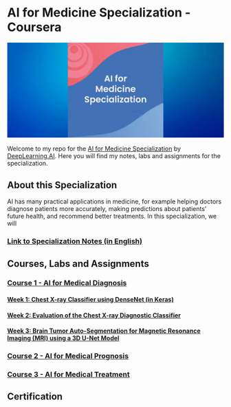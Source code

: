 # AI for Medicine Specialization - Coursera
![banner](./images/banner.png "specialization banner")

Welcome to my repo for the [AI for Medicine Specialization](https://www.coursera.org/specializations/ai-for-medicine) by [DeepLearning.AI](https://www.deeplearning.ai/). Here you will find my notes, labs and assignments for the specialization. 

## About this Specialization
AI has many practical applications in medicine, for example helping doctors diagnose patients more accurately, making predictions about patients’ future health, and recommend better treatments. In this specialization, we will 

### [Link to Specialization Notes (in English)](https://khoaguin.notion.site/AI-for-Medicine-Specialization-Coursera-DeepLearning-AI-23e9be75fc8d420e9289d5482774a3af)

## Courses, Labs and Assignments
### [Course 1 - AI for Medical Diagnosis](./ai-for-medical-diagnosis/)
#### [Week 1: Chest X-ray Classifier using DenseNet (in Keras)](./ai-for-medical-diagnosis/week1-disease-detection/)
#### [Week 2: Evaluation of the Chest X-ray Diagnostic Classifier](./ai-for-medical-diagnosis/week2-evaluating-models/)
#### [Week 3: Brain Tumor Auto-Segmentation for Magnetic Resonance Imaging (MRI) using a 3D U-Net Model](./ai-for-medical-diagnosis/week3-image-segmentation/)

### [Course 2 - AI for Medical Prognosis](./ai-for-medical-prognosis/)

### [Course 3 - AI for Medical Treatment](./ai-for-medical-treatment/)

## Certification
